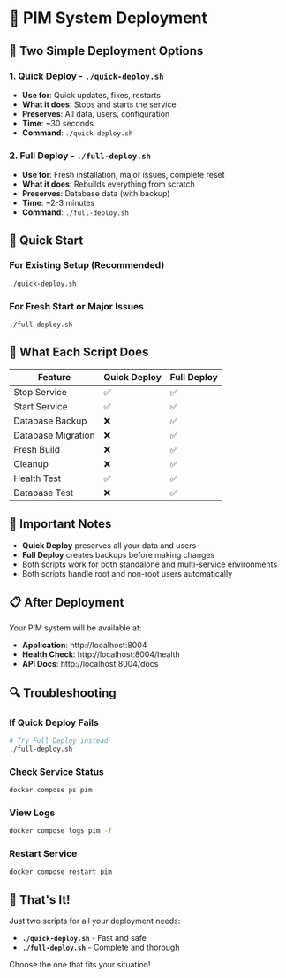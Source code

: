 # 🚀 PIM System Deployment

## 📁 **Two Simple Deployment Options**

### 1. **Quick Deploy** - `./quick-deploy.sh`
- **Use for**: Quick updates, fixes, restarts
- **What it does**: Stops and starts the service
- **Preserves**: All data, users, configuration
- **Time**: ~30 seconds
- **Command**: `./quick-deploy.sh`

### 2. **Full Deploy** - `./full-deploy.sh`
- **Use for**: Fresh installation, major issues, complete reset
- **What it does**: Rebuilds everything from scratch
- **Preserves**: Database data (with backup)
- **Time**: ~2-3 minutes
- **Command**: `./full-deploy.sh`

## 🎯 **Quick Start**

### **For Existing Setup (Recommended)**
```bash
./quick-deploy.sh
```

### **For Fresh Start or Major Issues**
```bash
./full-deploy.sh
```

## 🔧 **What Each Script Does**

| Feature | Quick Deploy | Full Deploy |
|---------|--------------|--------------|
| Stop Service | ✅ | ✅ |
| Start Service | ✅ | ✅ |
| Database Backup | ❌ | ✅ |
| Database Migration | ❌ | ✅ |
| Fresh Build | ❌ | ✅ |
| Cleanup | ❌ | ✅ |
| Health Test | ✅ | ✅ |
| Database Test | ❌ | ✅ |

## 🚨 **Important Notes**

- **Quick Deploy** preserves all your data and users
- **Full Deploy** creates backups before making changes
- Both scripts work for both standalone and multi-service environments
- Both scripts handle root and non-root users automatically

## 📋 **After Deployment**

Your PIM system will be available at:
- **Application**: http://localhost:8004
- **Health Check**: http://localhost:8004/health
- **API Docs**: http://localhost:8004/docs

## 🔍 **Troubleshooting**

### **If Quick Deploy Fails**
```bash
# Try Full Deploy instead
./full-deploy.sh
```

### **Check Service Status**
```bash
docker compose ps pim
```

### **View Logs**
```bash
docker compose logs pim -f
```

### **Restart Service**
```bash
docker compose restart pim
```

## 🎉 **That's It!**

Just two scripts for all your deployment needs:
- **`./quick-deploy.sh`** - Fast and safe
- **`./full-deploy.sh`** - Complete and thorough

Choose the one that fits your situation!
